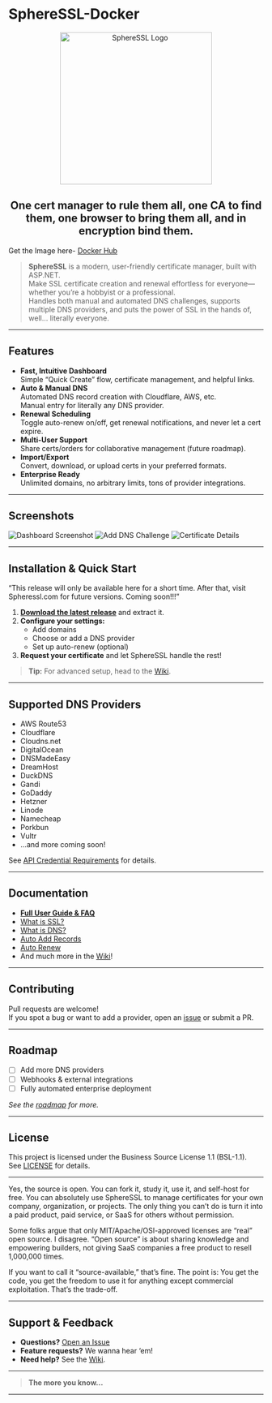 # SphereSSL-Docker

<p align="center">
  <img src="https://github.com/kl3mta3/SphereSSL/blob/master/Images/SphereSSL_ICON.png" alt="SphereSSL Logo" width="300"/>
<h2 align="center">
<b>One cert manager to rule them all, one CA to find them, one browser to bring them all, and in encryption bind them.</b>
</h2>
</p>


Get the Image here- <a href = "https://hub.docker.com/r/kl3mta3/spheressl"> Docker Hub<a/>

> **SphereSSL** is a modern, user-friendly certificate manager, built with ASP.NET.  
> Make SSL certificate creation and renewal effortless for everyone—whether you’re a hobbyist or a professional.  
> Handles both manual and automated DNS challenges, supports multiple DNS providers, and puts the power of SSL in the hands of, well… literally everyone.

---

## Features

- **Fast, Intuitive Dashboard**  
  Simple “Quick Create” flow, certificate management, and helpful links.
- **Auto & Manual DNS**  
  Automated DNS record creation with Cloudflare, AWS, etc.  
  Manual entry for literally any DNS provider.
- **Renewal Scheduling**  
  Toggle auto-renew on/off, get renewal notifications, and never let a cert expire.
- **Multi-User Support**  
  Share certs/orders for collaborative management (future roadmap).
- **Import/Export**  
  Convert, download, or upload certs in your preferred formats.
- **Enterprise Ready**  
  Unlimited domains, no arbitrary limits, tons of provider integrations.

---

## Screenshots


![Dashboard Screenshot](https://github.com/kl3mta3/SphereSSL/blob/master/Images/ssl1.png)
![Add DNS Challenge](https://github.com/kl3mta3/SphereSSL/blob/master/Images/ssl2.png)
![Certificate Details](https://github.com/kl3mta3/SphereSSL/blob/master/Images/ssl4.png)

---

## Installation & Quick Start
“This release will only be available here for a short time. After that, visit Spheressl.com for future versions. Coming soon!!!”
1. **[Download the latest release](https://github.com/SphereNetwork/SphereSSL-Docker/releases)** and extract it.
2. **Configure your settings:**  
   - Add domains
   - Choose or add a DNS provider
   - Set up auto-renew (optional)
4. **Request your certificate** and let SphereSSL handle the rest!

> **Tip:** For advanced setup, head to the [Wiki](https://github.com/SphereNetwork/SphereSSL/wiki/SphereSSL).

---

## Supported DNS Providers

- AWS Route53
- Cloudflare
- Cloudns.net
- DigitalOcean
- DNSMadeEasy
- DreamHost
- DuckDNS
- Gandi
- GoDaddy
- Hetzner
- Linode
- Namecheap
- Porkbun
- Vultr
- …and more coming soon!

See [API Credential Requirements](https://github.com/SphereNetwork/SphereSSL/wiki/SphereSSL#api-credential-requirements) for details.

---

## Documentation

- **[Full User Guide & FAQ](https://github.com/SphereNetwork/SphereSSL/wiki/SphereSSL)**
- [What is SSL?](https://github.com/SphereNetwork/SphereSSL/wiki/SphereSSL#what-is-ssl)
- [What is DNS?](https://github.com/SphereNetwork/SphereSSL/wiki/SphereSSL#what-is-dns)
- [Auto Add Records](https://github.com/SphereNetwork/SphereSSL/wiki/SphereSSL#auto-add-record)
- [Auto Renew](https://github.com/SphereNetwork/SphereSSL/wiki/SphereSSL#auto-renew)
- And much more in the [Wiki](https://github.com/SphereNetwork/SphereSSL/wiki/SphereSSL)!

---

## Contributing

Pull requests are welcome!  
If you spot a bug or want to add a provider, open an [issue](https://github.com/SphereNetwork/SphereSSL/issues) or submit a PR.  

---

## Roadmap

- [ ] Add more DNS providers
- [ ] Webhooks & external integrations
- [ ] Fully automated enterprise deployment

*See the [roadmap](https://github.com/SphereNetwork/SphereSSL/wiki/SphereSSL#roadmap) for more.*

---

## License

This project is licensed under the Business Source License 1.1 (BSL-1.1).  
See [LICENSE](https://github.com/SphereNetwork/SphereSSL/wiki/SphereSSL#license) for details.


---

Yes, the source is open. You can fork it, study it, use it, and self-host for free.
You can absolutely use SphereSSL to manage certificates for your own company, organization, or projects. The only thing you can’t do is turn it into a paid product, paid service, or SaaS for others without permission.

Some folks argue that only MIT/Apache/OSI-approved licenses are “real” open source.
I disagree. “Open source” is about sharing knowledge and empowering builders, not giving SaaS companies a free product to resell 1,000,000 times.

If you want to call it “source-available,” that’s fine. The point is:
You get the code, you get the freedom to use it for anything except commercial exploitation. That’s the trade-off.

---

## Support & Feedback

- **Questions?** [Open an Issue](https://github.com/SphereNetwork/SphereSSL/issues)
- **Feature requests?** We wanna hear ‘em!
- **Need help?** See the [Wiki](https://github.com/SphereNetwork/SphereSSL/wiki/SphereSSL).

---

> **The more you know...** 

---
